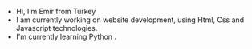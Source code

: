 -  Hi, I’m Emir from Turkey
-  I am currently working on website development, using Html, Css and Javascript technologies.
-  I'm currently learning Python . 